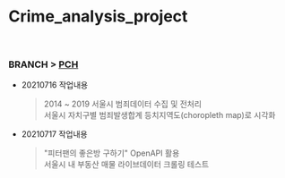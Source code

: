 # Crime_analysis_project <br>
<br>

### BRANCH > [PCH](https://github.com/Sun1203/Crime_analysis_project/tree/PCH)

- 20210716 작업내용
   > 2014 ~ 2019 서울시 범죄데이터 수집 및 전처리<br>
   > 서울시 자치구별 범죄발생합계 등치지역도(choropleth map)로 시각화

- 20210717 작업내용
   > "피터팬의 좋은방 구하기" OpenAPI 활용<br>
   > 서울시 내 부동산 매물 라이브데이터 크롤링 테스트
